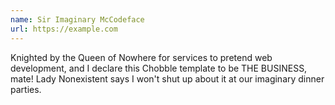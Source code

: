 ```yaml
---
name: Sir Imaginary McCodeface
url: https://example.com
---
```


Knighted by the Queen of Nowhere for services to pretend web development, and I declare this Chobble template to be THE BUSINESS, mate! Lady Nonexistent says I won't shut up about it at our imaginary dinner parties.